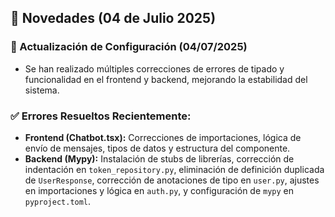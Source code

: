 ## 🚀 Novedades (04 de Julio 2025)

### 🔧 Actualización de Configuración (04/07/2025)
- Se han realizado múltiples correcciones de errores de tipado y funcionalidad en el frontend y backend, mejorando la estabilidad del sistema.

### ✅ Errores Resueltos Recientemente:
- **Frontend (Chatbot.tsx):** Correcciones de importaciones, lógica de envío de mensajes, tipos de datos y estructura del componente.
- **Backend (Mypy):** Instalación de stubs de librerías, corrección de indentación en `token_repository.py`, eliminación de definición duplicada de `UserResponse`, corrección de anotaciones de tipo en `user.py`, ajustes en importaciones y lógica en `auth.py`, y configuración de `mypy` en `pyproject.toml`.